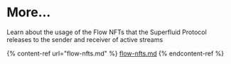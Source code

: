 # More...

Learn about the usage of the Flow NFTs that the Superfluid Protocol releases to the sender and receiver of active streams

{% content-ref url="flow-nfts.md" %}
[flow-nfts.md](flow-nfts.md)
{% endcontent-ref %}


